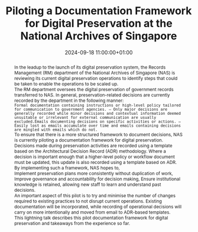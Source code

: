 ---
abstract: "In the leadup to the launch of its digital preservation system, the Records
  Management (RM) department of the National Archives of Singapore (NAS) is reviewing
  its current digital preservation operations to identify steps that could be taken
  to enable the operations to be scaled up.\n \nThe RM department oversees the digital
  preservation of government records transferred to NAS. In general, preservation-related
  decisions are currently recorded by the department in the following manner:\n \n1.
  \    Formal documentation containing instructions or high-level policy tailored
  for communication to government agencies. – Only major decisions are generally recorded
  while minor decisions and contextual information deemed unsuitable or irrelevant
  for external communication are usually excluded.\n \n2.     Emails documenting decisions
  on specific activities or actions. – Easily lost as emails accumulate over time
  and emails containing decisions are mingled with emails which do not.\n \nTo ensure
  that there is a more structured framework to document decisions, NAS is currently
  piloting a documentation framework for digital preservation. Decisions made during
  preservation activities are recorded using a template based on the Architectural
  Decision Record (ADR) methodology. Where a decision is important enough that a higher-level
  policy or workflow document must be updated, this update is also recorded using
  a template based on ADR.\n \nBy implementing such a framework, NAS hopes to,\n \nImplement
  preservation plans more consistently without duplication of work,\nImprove governance
  and accountability for decision making,\nEnsure institutional knowledge is retained,
  allowing new staff to learn and understand past decisions.\n \nAn important aspect
  of this pilot is to try and minimise the number of changes required to existing
  practices to not disrupt current operations. Existing documentation will be incorporated,
  while recording of operational decisions will carry on more intentionally and moved
  from email to ADR-based templates.\n \nThis lightning talk describes this pilot
  documentation framework for digital preservation and takeaways from the experience
  so far."
creators:
- Kevin Wong
date: 2024-09-18 11:00:00+01:00
document_url: https://zenodo.org/records/13379521
grand_parent: iPRES
institutions: []
keywords:
- governance, resourcing, and management for dp
- scaling up
landing_page_url: https://zenodo.org/records/13379521
language: eng
layout: publication
license: Creative Commons Attribution Share-Alike 4.0 (CC-BY-SA-4.0)
notes_url: https://docs.google.com/document/d/1FD-lIrViKGWNpBR8inlhbkoudzx4OqY7IM5C7anGIn0/edit#heading=h.aar4tupij1po
parent: iPRES 2024
publication_type: lightning talk
size: null
slides_url: https://zenodo.org/records/13379521
source_name: iPRES
stream_url: https://www.archief.vlaanderen.be/archief/records/dossiers/5acb210228ce4315ae650812d056a482329eb83ed2dc42398a51505dc153be81/documents/3c201d717da7420295f0ae90d0b0b1e9787aeff96d2548fb8552074190b13848
title: Piloting a Documentation Framework for Digital Preservation at the National
  Archives of Singapore
year: 2024
---